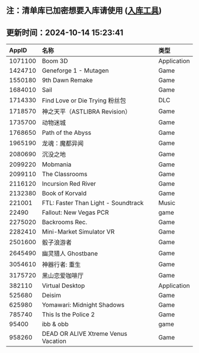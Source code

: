 ## 注：清单库已加密想要入库请使用 ([入库工具](https://github.com/BlankTMing/ManifestAutoUpdate/releases))

## 更新时间：2024-10-14 15:23:41
| AppID | 名称 | 类型  |
| :-------------------- | :----------------------------- | :----------- |
| 1071100 | Boom 3D| Application |
| 1424710 | Geneforge 1 - Mutagen| Game |
| 1550180 | 9th Dawn Remake| Game |
| 1684010 | Sail| Game |
| 1714330 | Find Love or Die Trying 粉丝包| DLC |
| 1718570 | 神之天平（ASTLIBRA Revision）| Game |
| 1735700 | 动物迷城| Game |
| 1768650 | Path of the Abyss| Game |
| 1965190 | 龙魂：魔都异闻| Game |
| 2080690 | 沉没之地| Game |
| 2099220 | Mobmania| Game |
| 2099110 | The Classrooms| Game |
| 2116120 | Incursion Red River| Game |
| 2132380 | Book of Korvald| Game |
| 221001 | FTL: Faster Than Light - Soundtrack| Music |
| 22490 | Fallout: New Vegas PCR| game |
| 2275020 | Backrooms Rec.| Game |
| 2282410 | Mini-Market Simulator VR| Game |
| 2501600 | 骰子浪游者| Game |
| 2645490 | 幽灵猎人 Ghostbane| Game |
| 3054610 | 神器行者: 重生| Game |
| 3175720 | 黑山恋爱咖啡厅| Game |
| 382110 | Virtual Desktop| Application |
| 525680 | Deisim| Game |
| 625980 | Yomawari: Midnight Shadows| Game |
| 785740 | This Is the Police 2| Game |
| 95400 | ibb & obb| game |
| 958260 | DEAD OR ALIVE Xtreme Venus Vacation| Game |
